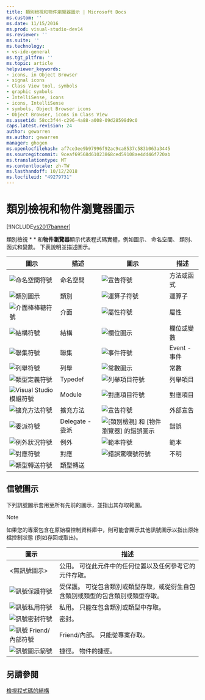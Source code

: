 ```yaml
---
title: 類別檢視和物件瀏覽器圖示 | Microsoft Docs
ms.custom: ''
ms.date: 11/15/2016
ms.prod: visual-studio-dev14
ms.reviewer: ''
ms.suite: ''
ms.technology:
- vs-ide-general
ms.tgt_pltfrm: ''
ms.topic: article
helpviewer_keywords:
- icons, in Object Browser
- signal icons
- Class View tool, symbols
- graphic symbols
- IntelliSense, icons
- icons, IntelliSense
- symbols, Object Browser icons
- Object Browser, icons in Class View
ms.assetid: 58cc3f44-c296-4a88-a008-09d28598d9c0
caps.latest.revision: 24
author: gewarren
ms.author: gewarren
manager: ghogen
ms.openlocfilehash: af7ce3ee9b97996f92ac9ca8537c583b063a3445
ms.sourcegitcommit: 9ceaf69568d61023868ced59108ae4dd46f720ab
ms.translationtype: MT
ms.contentlocale: zh-TW
ms.lasthandoff: 10/12/2018
ms.locfileid: "49279731"
---
```

# <a name="class-view-and-object-browser-icons"></a>類別檢視和物件瀏覽器圖示
[!INCLUDE[vs2017banner](../includes/vs2017banner.md)]

類別檢視 * * 和**物件瀏覽器**顯示代表程式碼實體，例如圖示、 命名空間、 類別、 函式和變數。 下表說明並描述圖示。  
  
|圖示|描述|圖示|描述|  
|----------|-----------------|----------|-----------------|  
|![命名空間符號](../ide/media/vxnamespace-icon.gif "vxNamespace_Icon")|命名空間|![宣告符號](../ide/media/vxmethod-icon.gif "vxMethod_Icon")|方法或函式|  
|![類別圖示](../ide/media/vxclass-icon.gif "vxClass_Icon")|類別|![運算子符號](../ide/media/vxoperator-icon.gif "vxOperator_Icon")|運算子|  
|![介面棒棒糖符號](../ide/media/vxinterface-icon.gif "vxInterface_Icon")|介面|![屬性符號](../ide/media/vxproperty-icon.gif "vxProperty_Icon")|屬性|  
|![結構符號](../ide/media/vxstruct-icon.gif "vxStruct_Icon")|結構|![欄位圖示](../ide/media/vxfield-icon.gif "vxField_Icon")|欄位或變數|  
|![聯集符號](../ide/media/vxunion-icon.gif "vxUnion_Icon")|聯集|![事件符號](../ide/media/vxevent-icon.gif "vxEvent_Icon")|Event - 事件|  
|![列舉符號](../ide/media/vxenum-icon.gif "vxEnum_Icon")|列舉|![常數圖示](../ide/media/vxconstant-icon.gif "vxConstant_Icon")|常數|  
|![類型定義符號](../ide/media/vxtypedef-icon.gif "vxTypeDef_Icon")|Typedef|![列舉項目符號](../ide/media/vxenumitem-icon.gif "vxEnumItem_Icon")|列舉項目|  
|![Visual Studio 模組符號](../ide/media/vxmodule-icon.gif "vxModule_Icon")|Module|![對應項目符號](../ide/media/vxmapitem-icon.gif "vxMapItem_Icon")|對應項目|  
|![擴充方法符號](../ide/media/extensionmethod.gif "ExtensionMethod")|擴充方法|![宣告符號](../ide/media/vxmethod-icon.gif "vxMethod_Icon")|外部宣告|  
|![委派符號](../ide/media/vxdelegate-icon.gif "vxDelegate_Icon")|Delegate - 委派|![[類別檢視] 和 [物件瀏覽器] 的錯誤圖示](../ide/media/erroricon.gif "ErrorIcon")|錯誤|  
|![例外狀況符號](../ide/media/vxexception-icon.gif "vxException_Icon")|例外|![範本符號](../ide/media/vxtemplate-icon.gif "vxTemplate_Icon")|範本|  
|![對應符號](../ide/media/vxmap-icon.gif "vxMap_Icon")|對應|![錯誤驚嘆號符號](../ide/media/vxerror-icon.gif "vxError_Icon")|不明|  
|![類型轉送符號](../ide/media/ob-type-forward.gif "ob_type_forward")|類型轉送|||  
  
## <a name="signal-icons"></a>信號圖示  
 下列訊號圖示套用至所有先前的圖示，並指出其存取範圍。  
  
> [!NOTE]
>  如果您的專案包含在原始檔控制資料庫中，則可能會顯示其他訊號圖示以指出原始檔控制狀態 (例如存回或取出)。  
  
|圖示|描述|  
|----------|-----------------|  
|\<無訊號圖示>|公用。 可從此元件中的任何位置以及任何參考它的元件存取。|  
|![訊號保護符號](../ide/media/vxsignal-icon-key.gif "vxSignal_Icon_Key")|受保護。 可從包含類別或類型存取，或從衍生自包含類別或類型的包含類別或類型存取。|  
|![訊號私用符號](../ide/media/vxsignal-icon-lock.gif "vxSignal_Icon_Key")|私用。 只能在包含類別或類型中存取。|  
|![訊號密封符號](../ide/media/vxsignal-icon-envelope.gif "vxSignal_Icon_Key")|密封。|  
|![訊號 Friend&#47;內部符號](../ide/media/vxsignal-icon-diamond.gif "vxSignal_Icon_Diamond")|Friend/內部。 只能從專案存取。|  
|![訊號圖示箭號](../ide/media/vxsignal-icon-arrow.gif "vxSignal_Icon_Arrow")|捷徑。 物件的捷徑。|  
  
## <a name="see-also"></a>另請參閱  
 [檢視程式碼的結構](../ide/viewing-the-structure-of-code.md)



